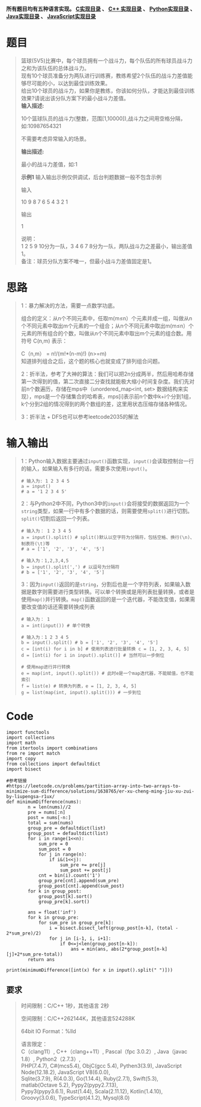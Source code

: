 **所有题目均有五种语言实现。
**[C实现目录](https://renjie.blog.csdn.net/article/details/129190260 "C实现目录")** 、
**[C++ 实现目录](https://blog.csdn.net/misayaaaaa/category_12036814.html "C++
实现目录")** 、
**[Python实现目录](https://blog.csdn.net/misayaaaaa/category_12111005.html
"Python实现目录")** 、
**[Java实现目录](https://blog.csdn.net/misayaaaaa/category_12111006.html
"Java实现目录")** 、
**[JavaScript实现目录](https://blog.csdn.net/misayaaaaa/category_12199270.html
"JavaScript实现目录")****

# 题目

> 篮球(5V5)比赛中，每个球员拥有一个战斗力，每个队伍的所有球员战斗力之和为该队伍的总体战斗力。  
>  现有10个球员准备分为两队进行训练赛，教练希望2个队伍的战斗力差值能够尽可能的小，以达到最佳训练效果。  
>  给出10个球员的战斗力，如果你是教练，你该如何分队，才能达到最佳训练效果?请说出该分队方案下的最小战斗力差值。  
>  **输入描述:**
>
> 10个篮球队员的战斗力(整数，范围[1,10000]),战斗力之间用空格分隔，如:10987654321
>
> 不需要考虑异常输入的场景。
>
> **输出描述:**
>
> 最小的战斗力差值，如:1
>
> **示例1** 输入输出示例仅供调试，后台判题数据一般不包含示例
>
> 输入
>
> 10 9 8 7 6 5 4 3 2 1
>
> 输出
>
> 1
>
> 说明：  
>  1 2 5 9 10分为一队，3 4 6 7 8分为一队，两队战斗力之差最小，输出差值1。  
>  备注：球员分队方案不唯一，但最小战斗力差值固定是1。

# 思路

> 1：暴力解决的方法，需要一点数学功底。
>
>
> 组合的定义：从n个不同元素中，任取m(m≤n）个元素并成一组，叫做从n个不同元素中取出m个元素的一个组合；从n个不同元素中取出m(m≤n）个元素的所有组合的个数，叫做从n个不同元素中取出m个元素的组合数。用符号
> C(n,m) 表示：
>
> C（n,m） = n!/(m!*(n-m)!) (n>=m)  
>  知道排列组合之后，这个题的核心也就变成了排列组合问题。
>
>
> 2：折半法，参考了大神的算法：我们可以把2n分成两半，然后用哈希存储第一次得到的值，第二次直接二分查找就能极大缩小时间复杂度。我们先对前n个数遍历，存储在mps中（unordered_map<int,
> set<int>>
> 数据结构来实现），mps是一个存储集合的哈希表，mps[i]表示前n个数中k+i个分到1组，k个分到2组的情况得到的两个数组的差，这里用状态压缩存储各种情况。
>
> 3：折半法 + DFS也可以参考leetcode2035的解法

# 输入输出

>
> 1：Python输入数据主要通过`input()`函数实现，`input()`会读取控制台一行的输入，如果输入有多行的话，需要多次使用`input()`。
>  
>  
>     # 输入为: 1 2 3 4 5
>     a = input()
>     # a = '1 2 3 4 5'
>
>
> 2：与Python2中不同，Python3中的`input()`会将接受的数据返回为一个`string`类型，如果一行中有多个数据的话，则需要使用`split()`进行切割。`split()`切割后返回一个列表。
>  
>  
>     # 输入为： 1 2 3 4 5
>     a = input().split() # split()默认以空字符为分隔符，包括空格、换行(\n)、制表符(\t)等
>     # a = ['1', '2', '3', '4', '5']
>  
>     # 输入为：1,2,3,4,5
>     b = input().split(',') # 以逗号为分隔符
>     # b = ['1', '2', '3', '4', '5']
>
>
> 3：因为`input()`返回的是`string`，分割后也是一个字符列表，如果输入数据是数字则需要进行类型转换。可以单个转换或是用列表批量转换，或者是使用`map()`并行转换。`map()`函数返回的是一个迭代器，不能改变值，如果需要改变值的话还需要转换成列表
>  
>  
>     # 输入为： 1
>     a = int(input()) # 单个转换
>  
>     # 输入为：1 2 3 4 5
>     b = input().split() # b = ['1', '2', '3', '4', '5']
>     c = [int(i) for i in b] # 使用列表进行批量转换 c = [1, 2, 3, 4, 5]
>     d = [int(i) for i in input().split()] # 当然可以一步倒位
>  
>     # 使用map进行并行转换
>     e = map(int, input().split()) # 此时e是一个map迭代器，不能赋值，也不能索引
>     f = list(e) # 转换为列表，e = [1, 2, 3, 4, 5]
>     g = list(map(int, input().split())) # 一步到位

# Code

    
    
    import functools
    import collections
    import math
    from itertools import combinations
    from re import match
    import copy 
    from collections import defaultdict
    import bisect
    
    #参考链接
    #https://leetcode.cn/problems/partition-array-into-two-arrays-to-minimize-sum-difference/solutions/1638765/er-xu-cheng-ming-jiu-xu-zui-by-liupengsa-r1ux/
    def minimumDifference(nums):
            n = len(nums)//2
            pre = nums[:n]
            post = nums[-n:]
            total = sum(nums)
            group_pre = defaultdict(list)
            group_post = defaultdict(list)
            for i in range(1<<n):
                sum_pre = 0
                sum_post = 0
                for j in range(n):
                    if i&(1<<j):
                        sum_pre += pre[j]
                        sum_post += post[j]
                cnt = bin(i).count('1')
                group_pre[cnt].append(sum_pre)
                group_post[cnt].append(sum_post)
            for k in group_post:
                group_post[k].sort()
                group_pre[k].sort()
    
            ans = float('inf')
            for k in group_pre:
                for sum_pre in group_pre[k]:
                    i = bisect.bisect_left(group_post[n-k], (total - 2*sum_pre)/2)
                    for j in [i-1, i, i+1]:
                        if 0<=j<len(group_post[n-k]):
                            ans = min(ans, abs(2*group_post[n-k][j]+2*sum_pre-total))
            return ans
    
    print(minimumDifference([int(x) for x in input().split(" ")]))

## 要求

> 时间限制：C/C++ 1秒，其他语言 2秒
>
> 空间限制：C/C++262144K，其他语言524288K
>
> 64bit IO Format：%lld
>
> 语言限定：  
>  C（clang11）, C++（clang++11）, Pascal（fpc 3.0.2）, Java（javac 1.8）,
> Python2（2.7.3）,  
>  PHP(7.4.7), C#(mcs5.4), ObjC(gcc 5.4), Pythen3(3.9), JavaScript
> Node(12.18.2), JavaScript V8(6.0.0),  
>  Sqlite(3.7.9), R(4.0.3), Go(1.14.4), Ruby(2.7.1), Swift(5.3), matlab(Octave
> 5.2), Pypy2(pypy2.7.13),  
>  Pypy3(pypy3.6.1), Rust(1.44), Scala(2.11.12), Kotlin(1.4.10),
> Groovy(3.0.6), TypeScript(4.1.2), Mysql(8.0)

